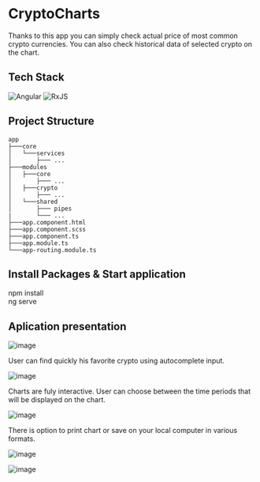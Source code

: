 # CryptoCharts

Thanks to this app you can simply check actual price of most common crypto currencies. You can also check historical data of selected crypto on the chart.

## Tech Stack

![Angular](https://img.shields.io/badge/Angular-DD0031?style=for-the-badge&logo=angular&logoColor=white)
![RxJS](https://img.shields.io/badge/rxjs-%23B7178C.svg?style=for-the-badge&logo=reactivex&logoColor=white)

## Project Structure
    app
    ├───core
    │   └───services
    │       ├─── ...
    ├───modules
    │   ├───core
    │       ├─── ...
    │   ├───crypto
    │       ├─── ...
    │   └───shared
    │       ├─── pipes
    |       └─── ...
    ├───app.component.html
    ├───app.component.scss
    ├───app.component.ts
    ├───app.module.ts
    └───app-routing.module.ts
    
## Install Packages & Start application

npm install <br>
ng serve

## Aplication presentation

![image](https://user-images.githubusercontent.com/65234815/182197549-4553e568-0bdf-4c57-be0f-b5b3dbd7de04.png)

User can find quickly his favorite crypto using autocomplete input.

![image](https://user-images.githubusercontent.com/65234815/182197615-95085fc0-0507-43a3-85be-c534844780d3.png)

Charts are fuly interactive. User can choose between the time periods that will be displayed on the chart.

![image](https://user-images.githubusercontent.com/65234815/182197668-77c2e664-31d4-4ed4-957e-eb2203eb36b7.png)

There is option to print chart or save on your local computer in various formats.

![image](https://user-images.githubusercontent.com/65234815/182197707-b8d05df3-d733-40c2-bed2-98b4da047e2f.png)

![image](https://user-images.githubusercontent.com/65234815/182197755-fff3e6e0-ed75-41cd-ac74-b1924609251c.png)

